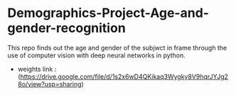 # Demographics-Project-Age-and-gender-recognition
This repo finds out the age and gender of the subjwct in frame through the use of computer vision with deep neural networks in python.

- weights link : (https://drive.google.com/file/d/1s2x6wD4QKikaq3Wygky8V9hqrJYJg28o/view?usp=sharing)
